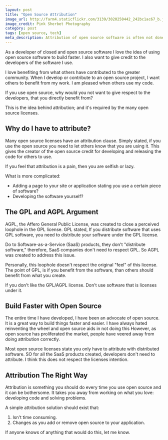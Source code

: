 ```yaml
---
layout: post
title: "Open Source Attribution"
image_url: http://farm4.staticflickr.com/3139/3020250442_242bc1ac67_b.jpg
image_credit: Pink Sherbet Photography
category: post
tags: [open source, tech]
meta_description: Attribution of open source software is often not done. If you are benefiting from the software, the least you can do is give back.
---
```


As a developer of closed and open source software I love the idea of using open source software to build faster. I also want to give credit to the developers of the software I use. 

I love benefiting from what others have contributed to the greater community. When I develop or contribute to an open source project, I want others to benefit from my work. I am pleased when others use my code.

If you use open source, why would you not want to give respect to the developers, that you directly benefit from?

This is the idea behind attribution; and it's required by the many open source licenses.

## Why do I have to attribute?

Many open source licenses have an attribution clause. Simply stated, if you use the open source you need to let others know that you are using it. This gives the creator of the open source credit for developing and releasing the code for others to use.

If you feel that attribution is a pain, then you are selfish or lazy. 

What is more complicated:

* Adding a page to your site or application stating you use a certain piece of software?
* Developing the software yourself?

## The GPL and AGPL Argument

AGPL, the Affero General Public License, was created to close a perceived loophole in the GPL license. GPL stated, If you distribute software that uses GPL software, you need to distribute your software under the GPL license.

Do to Software-as-a-Service (SaaS) products, they don't "distribute software," therefore, SaaS companies don't need to respect GPL. So AGPL was created to address this issue.

Personally, this loophole doesn't respect the original "feel" of this license. The point of GPL, is if you benefit from the software, than others should benefit from what you create.

If you don't like the GPL/AGPL license. Don't use software that is licenses under it.

## Build Faster with Open Source

The entire time I have developed, I have been an advocate of open source. It is a great way to build things faster and easier. I have always hated reinventing the wheel and open source aids in not doing this However, as open source has proliferated the market, people have veered away from doing attribution correctly.

Most open source licenses state you only have to attribute with distributed software. SO for all the SaaS products created, developers don't need to attribute. I think this does not respect the licenses intention.

## Attribution The Right Way

Attribution is something you should do every time you use open source and it can be bothersome. It takes you away from working on what you love: developing code and solving problems. 

A simple attribution solution should exist that:

1. Isn't time consuming.
2. Changes as you add or remove open source to your application.

If anyone knows of anything that would do this, let me know.